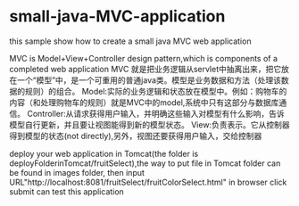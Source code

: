 # small-java-MVC-application
this sample show how to create a small java MVC web application


MVC is Model+View+Controller design pattern,which is components of a completed web application
MVC 就是把业务逻辑从servlet中抽离出来，把它放在一个“模型”中，是一个可重用的普通java类。模型是业务数据和方法（处理该数据的规则）的组合。
Model:实际的业务逻辑和状态放在模型中。例如：购物车的内容（和处理购物车的规则）就是MVC中的model,系统中只有这部分与数据库通信。
Controller:从请求获得用户输入，并明确这些输入对模型有什么影响，告诉模型自行更新，并且要让视图能得到新的模型状态。
View:负责表示。它从控制器得到模型的状态(not directly),另外，视图还要获得用户输入，交给控制器

deploy your web application in Tomcat(the folder is deployFolderinTomcat/fruitSelect),the way to put file in Tomcat folder can be found in images folder,
then input URL"http://localhost:8081/fruitSelect/fruitColorSelect.html" in browser click submit can test this application










